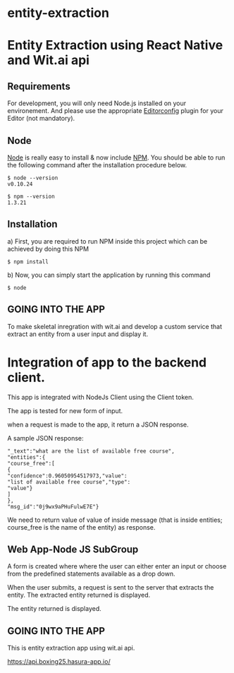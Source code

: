 # entity-extraction

# Entity Extraction using React Native and Wit.ai api

## Requirements

For development, you will only need Node.js installed on your environement.
And please use the appropriate [Editorconfig](http://editorconfig.org/) plugin for your Editor (not mandatory).

## Node

[Node](http://nodejs.org/) is really easy to install & now include [NPM](https://npmjs.org/).
You should be able to run the following command after the installation procedure
below.

    $ node --version
    v0.10.24

    $ npm --version
    1.3.21

## Installation

a) First, you are required to run NPM inside this project which can be achieved by doing this NPM

    $ npm install

b) Now, you can simply start the application by running this command 

    $ node
 ## GOING INTO THE APP
To make skeletal inregration with wit.ai and develop a custom service that extract an entity from a user input and display it.

# Integration of app to the backend client.
This app is integrated with NodeJs Client using the Client token.

The app is tested for new form of input.

when a request is made to the app, it return a JSON response.

A sample JSON response:

```{
"_text":"what are the list of available free course",
"entities":{
"course_free":[
{
"confidence":0.96050954517973,"value":
"list of available free course","type":
"value"}
]
},
"msg_id":"0j9wx9aPHuFulwE7E"}
```
We need to return value of value of inside message (that is inside entities; course_free is the name of the entity) as response.

## Web App-Node JS SubGroup

A form is created where where the user can either enter an input or choose from the predefined statements available as a drop down.

When the user submits, a request is sent to the server that extracts the entity. The extracted entity returned is displayed.

The entity returned is displayed.

## GOING INTO THE APP

This is entity extraction app using wit.ai api.

https://api.boxing25.hasura-app.io/

